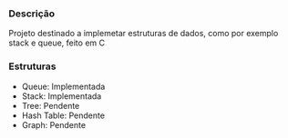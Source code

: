 ### Descrição 

Projeto destinado a implemetar estruturas de dados, como por exemplo stack e queue, feito em C

### Estruturas

- Queue: Implementada
- Stack: Implementada
- Tree: Pendente
- Hash Table: Pendente
- Graph: Pendente
